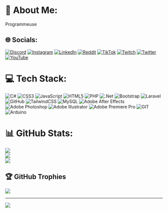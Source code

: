 # 💫 About Me:
Programmeuse


## 🌐 Socials:
[![Discord](https://img.shields.io/badge/Discord-%237289DA.svg?logo=discord&logoColor=white)](https://discord.gg/koppelwerkwoord) [![Instagram](https://img.shields.io/badge/Instagram-%23E4405F.svg?logo=Instagram&logoColor=white)](https://instagram.com/raptrplays) [![LinkedIn](https://img.shields.io/badge/LinkedIn-%230077B5.svg?logo=linkedin&logoColor=white)](https://linkedin.com/in/GiuliaMurariu) [![Reddit](https://img.shields.io/badge/Reddit-%23FF4500.svg?logo=Reddit&logoColor=white)](https://reddit.com/user/RaptrPlaysYT) [![TikTok](https://img.shields.io/badge/TikTok-%23000000.svg?logo=TikTok&logoColor=white)](https://tiktok.com/@.aac66) [![Twitch](https://img.shields.io/badge/Twitch-%239146FF.svg?logo=Twitch&logoColor=white)](https://twitch.tv/raptrplays) [![Twitter](https://img.shields.io/badge/Twitter-%231DA1F2.svg?logo=Twitter&logoColor=white)](https://twitter.com/RaptrPlaysYT) [![YouTube](https://img.shields.io/badge/YouTube-%23FF0000.svg?logo=YouTube&logoColor=white)](https://youtube.com/@UCko2H-pq3trMm48DGbI81Qg) 

# 💻 Tech Stack:
![C#](https://img.shields.io/badge/c%23-%23239120.svg?style=for-the-badge&logo=c-sharp&logoColor=white) ![CSS3](https://img.shields.io/badge/css3-%231572B6.svg?style=for-the-badge&logo=css3&logoColor=white) ![JavaScript](https://img.shields.io/badge/javascript-%23323330.svg?style=for-the-badge&logo=javascript&logoColor=%23F7DF1E) ![HTML5](https://img.shields.io/badge/html5-%23E34F26.svg?style=for-the-badge&logo=html5&logoColor=white) ![PHP](https://img.shields.io/badge/php-%23777BB4.svg?style=for-the-badge&logo=php&logoColor=white) ![.Net](https://img.shields.io/badge/.NET-5C2D91?style=for-the-badge&logo=.net&logoColor=white) ![Bootstrap](https://img.shields.io/badge/bootstrap-%23563D7C.svg?style=for-the-badge&logo=bootstrap&logoColor=white) ![Laravel](https://img.shields.io/badge/laravel-%23FF2D20.svg?style=for-the-badge&logo=laravel&logoColor=white) ![GitHub](https://img.shields.io/badge/GitHub-%23121011.svg?style=for-the-badge&logo=github&logoColor=white) ![TailwindCSS](https://img.shields.io/badge/tailwindcss-%2338B2AC.svg?style=for-the-badge&logo=tailwind-css&logoColor=white) ![MySQL](https://img.shields.io/badge/mysql-%2300f.svg?style=for-the-badge&logo=mysql&logoColor=white) ![Adobe After Effects](https://img.shields.io/badge/Adobe%20After%20Effects-9999FF.svg?style=for-the-badge&logo=Adobe%20After%20Effects&logoColor=white) ![Adobe Photoshop](https://img.shields.io/badge/adobephotoshop-%2331A8FF.svg?style=for-the-badge&logo=adobephotoshop&logoColor=white) ![Adobe Illustrator](https://img.shields.io/badge/adobeillustrator-%23FF9A00.svg?style=for-the-badge&logo=adobeillustrator&logoColor=white) ![Adobe Premiere Pro](https://img.shields.io/badge/Adobe%20Premiere%20Pro-9999FF.svg?style=for-the-badge&logo=Adobe%20Premiere%20Pro&logoColor=white) ![GIT](https://img.shields.io/badge/Git-fc6d26?style=for-the-badge&logo=git&logoColor=white) ![Arduino](https://img.shields.io/badge/-Arduino-00979D?style=for-the-badge&logo=Arduino&logoColor=white)
# 📊 GitHub Stats:
![](https://github-readme-stats.vercel.app/api?username=raptrplays&theme=midnight-purple&hide_border=true&include_all_commits=true&count_private=false)<br/>
![](https://github-readme-streak-stats.herokuapp.com/?user=raptrplays&theme=midnight-purple&hide_border=true)<br/>
![](https://github-readme-stats.vercel.app/api/top-langs/?username=raptrplays&theme=midnight-purple&hide_border=true&include_all_commits=true&count_private=false&layout=compact)

## 🏆 GitHub Trophies
![](https://github-profile-trophy.vercel.app/?username=raptrplays&theme=radical&no-frame=true&no-bg=false&margin-w=4)

---
[![](https://visitcount.itsvg.in/api?id=raptrplays&icon=8&color=6)](https://visitcount.itsvg.in)

<!-- Proudly created with GPRM ( https://gprm.itsvg.in ) -->
